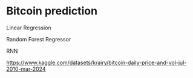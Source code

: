 # Bitcoin prediction

Linear Regression 

Random Forest Regressor

RNN

https://www.kaggle.com/datasets/krairy/bitcoin-daily-price-and-vol-jul-2010-mar-2024
